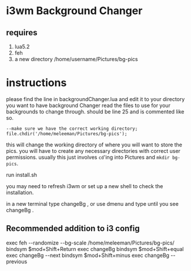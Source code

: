 # i3wm Background Changer

## requires
1. lua5.2
2. feh
3. a new directory /home/username/Pictures/bg-pics

# instructions

please find the line in backgroundChanger.lua and edit it to your directory you want to have background Changer read the files to use for your backgrounds to change through. should be line 25 and is commented like so.

``--make sure we have the correct working directory;
file.chdir('/home/meleeman/Pictures/bg-pics');``

this will change the working directory of where you will want to store the pics. you will have to create any necessary directories with correct user permissions. usually this just involves `cd`'ing into Pictures and `mkdir bg-pics`.

run install.sh

you may need to refresh i3wm or set up a new shell to check the installation. 

in a new terminal type changeBg , or use dmenu and type until you see changeBg .

## Recommended addition to i3 config 

exec feh --randomize --bg-scale /home/meleeman/Pictures/bg-pics/
bindsym $mod+Shift+Return exec changeBg
bindsym $mod+Shift+equal exec changeBg --next
bindsym $mod+Shift+minus exec changeBg --previous


